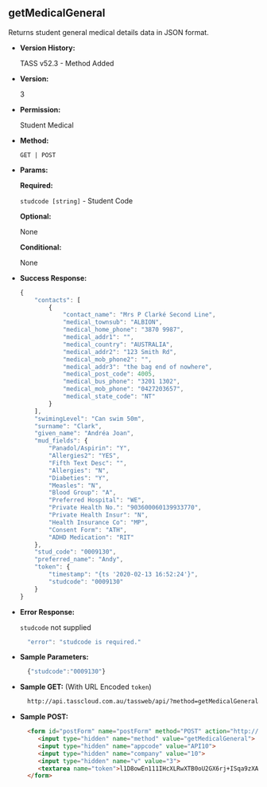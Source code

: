 **getMedicalGeneral**
----
  Returns student general medical details data in JSON format.
  
* **Version History:**

  TASS v52.3 - Method Added

* **Version:**

  3

* **Permission:**

  Student Medical

* **Method:**

  `GET | POST`
  
*  **Params:**

   **Required:**
 
   `studcode [string]` - Student Code

   **Optional:**

   None

   **Conditional:**

   None

* **Success Response:**

    ```javascript
    {
        "contacts": [
            {
                "contact_name": "Mrs P Clarké Second Line",
                "medical_townsub": "ALBION",
                "medical_home_phone": "3870 9987",
                "medical_addr1": "",
                "medical_country": "AUSTRALIA",
                "medical_addr2": "123 Smith Rd",
                "medical_mob_phone2": "",
                "medical_addr3": "the bag end of nowhere",
                "medical_post_code": 4005,
                "medical_bus_phone": "3201 1302",
                "medical_mob_phone": "0427203657",
                "medical_state_code": "NT"
            }
        ],
        "swimingLevel": "Can swim 50m",
        "surname": "Clark",
        "given_name": "Andréa Joan",
        "mud_fields": {
            "Panadol/Aspirin": "Y",
            "Allergies2": "YES",
            "Fifth Text Desc": "",
            "Allergies": "N",
            "Diabeties": "Y",
            "Measles": "N",
            "Blood Group": "A",
            "Preferred Hospital": "WE",
            "Private Health No.": "903600060139933770",
            "Private Health Insur": "N",
            "Health Insurance Co": "MP",
            "Consent Form": "ATH",
            "ADHD Medication": "RIT"
        },
        "stud_code": "0009130",
        "preferred_name": "Andy",
        "token": {
            "timestamp": "{ts '2020-02-13 16:52:24'}",
            "studcode": "0009130"
        }
    }
    ```
 
* **Error Response:**

    `studcode` not supplied
    ```javascript
      "error": "studcode is required."
    ```

* **Sample Parameters:**

  ```javascript
    {"studcode":"0009130"}
  ```

* **Sample GET:** (With URL Encoded `token`)

  ```HTML
    http://api.tasscloud.com.au/tassweb/api/?method=getMedicalGeneral&appcode=API10&company=10&v=3&token=l1D8owEn111IHcXLRwXTB0oU2GX6rj%2BISqa9zXA8We3J3mwgjW5pdUvFK3%2FIZ4mJ4bMyfKTmEoup%2B3tTE9GeLQ%3D%3D
  ```
  
* **Sample POST:**

  ```HTML
    <form id="postForm" name="postForm" method="POST" action="http://api.tasscloud.com.au/tassweb/api/">
       <input type="hidden" name="method" value="getMedicalGeneral">
       <input type="hidden" name="appcode" value="API10">
       <input type="hidden" name="company" value="10">
       <input type="hidden" name="v" value="3">
       <textarea name="token">l1D8owEn111IHcXLRwXTB0oU2GX6rj+ISqa9zXA8We3J3mwgjW5pdUvFK3/IZ4mJ4bMyfKTmEoup+3tTE9GeLQ==</textarea>
    </form>
  ```